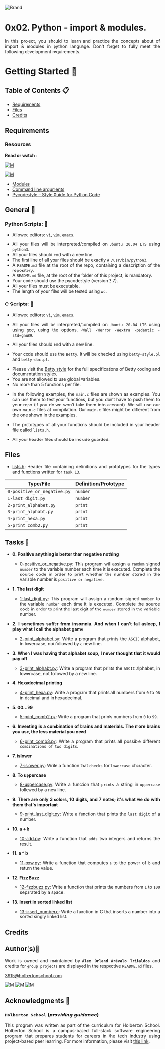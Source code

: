 ![Brand](https://assets.website-files.com/6105315644a26f77912a1ada/610540e8b4cd6969794fe673_Holberton_School_logo-04-04.svg)

# 0x02. Python - import & modules.
<div style="text-align: justify">

In this project, you should to learn and practice the concepts about of import & modules in python language.
Don't forget to fully meet the following development requirements.
	
# Getting Started :running:	
<div style="text-align: justify">
	
## Table of Contents :clipboard:

* [Requirements](#requirements)
* [Files](#files)
* [Credits](#credits)

	
## Requirements 

### Resources

**Read or watch** :

[![M](https://upload.wikimedia.org/wikipedia/commons/thumb/2/2f/Google_2015_logo.svg/80px-Google_2015_logo.svg.png)](https://www.google.com/search?q=programing+in+python&hl=es&ei=bUHBYY7XBrCNwbkP15C0qAk&oq=programing+in+py&gs_lcp=Cgdnd3Mtd2l6EAEYADIFCAAQgAQyBggAEBYQHjIGCAAQFhAeMgYIABAWEB4yBggAEBYQHjIGCAAQFhAeMgYIABAWEB4yBggAEBYQHjIGCAAQFhAeMgYIABAWEB46BwgAEEcQsAM6BwgAELADEENKBAhBGABKBAhGGABQhBdYjxxg4C1oAnACeACAAbUBiAGsApIBAzAuMpgBAKABAcgBCsABAQ&sclient=gws-wiz)

[![M](https://upload.wikimedia.org/wikipedia/commons/thumb/e/e1/Logo_of_YouTube_%282015-2017%29.svg/70px-Logo_of_YouTube_%282015-2017%29.svg.png)](https://www.youtube.com/results?search_query=programing+python)

* [Modules](https://docs.python.org/3/tutorial/modules.html)
* [Command line arguments](https://docs.python.org/3/tutorial/stdlib.html#command-line-arguments)
* [Pycodestyle – Style Guide for Python Code](https://pypi.org/project/pycodestyle/)

	
## General :page_with_curl:
<div style="text-align: justify">
	
### Python Scripts: :pushpin:
		
* Allowed editors: `vi`, `vim`, `emacs`. </div>
<div style="text-align: justify">

* All your files will be interpreted/compiled on `Ubuntu 20.04 LTS` using `python3`.
* All your files should end with a new line.
* The first line of all your files should be exactly `#!/usr/bin/python3`.
* A `README.md` file at the root of the repo, containing a description of the repository.
* A `README.md` file, at the root of the folder of this project, is mandatory.
* Your code should use the pycodestyle (version 2.7).
* All your files must be executable.
* The length of your files will be tested using `wc`.
	
### C Scripts: :pushpin:
		
* Allowed editors: `vi`, `vim`, `emacs`. </div>
<div style="text-align: justify">

* All your files will be interpreted/compiled on `Ubuntu 20.04 LTS` using using gcc, using the options.
	`-Wall -Werror -Wextra -pedantic -std=gnu89`. </div>
	* All your files should end with a new line.
	* Your code should use the `Betty`. 
	It will be checked using `betty-style.pl` and `betty-doc.pl`.</div>
	
		* Please visit the [Betty style](https://github.com/holbertonschool/Betty/wiki) for the full specifications of Betty coding and documentation styles.
		* You are not allowed to use global variables.
		* No more than 5 functions per file.
	<div style="text-align: justify">
		
	* In the following examples, the `main.c` files are shown as examples. You can use them to test your functions, but you don’t have to push them to your repo (if you do we won’t take them into account). We will use our own `main.c` files at compilation. Our `main.c` files might be different from the one shown in the examples.
		
	* The prototypes of all your functions should be included in your header file called `lists.h`.
	* All your header files should be include guarded.

	
## Files

* [lists.h](./lists.h): Header file containing definitions and prototypes for the types
and functions written for `task 13`.


| Type/File                  | Definition/Prototype                                                             |
| -------------------------- | -------------------------------------------------------------------------------- |
| `0-positive_or_negative.py`| `number`                                          				|
| `1-last_digit.py`          | `number`                                        					|
| `2-print_alphabet.py`      | `print`                                          				|
| `3-print_alphabt.py`       | `print`                                        					|		
| `4-print_hexa.py`          | `print`                                          				|
| `5-print_comb2.py`         | `print`


## Tasks :page_with_curl:

* **0. Positive anything is better than negative nothing**
  * [0-positive_or_negative.py](./0-positive_or_negative.py): This program will assign a `random` signed `number` to the variable number each time it is executed.
		Complete the source code in order to print whether the number stored in the variable number is `positive or negative`.
* **1. The last digit**
  * [1-last_digit.py](./1-last_digit.py): This program will assign a random signed `number` to the variable `number` each time it is executed. 
		Complete the source code in order to print the last digit of the `number` stored in the variable number.
		
* **2. I sometimes suffer from insomnia. And when I can't fall asleep, I play what I call the alphabet game**
  * [2-print_alphabet.py](./2-print_alphabet.py): Write a program that prints the `ASCII` alphabet, in lowercase, not followed by a new line.

* **3. When I was having that alphabet soup, I never thought that it would pay off**
  * [3-print_alphabt.py](./3-print_alphabt.py): Write a program that prints the `ASCII` alphabet, in lowercase, not followed by a new line.

* **4. Hexadecimal printing**
  * [4-print_hexa.py](./4-print_hexa.py): Write a program that prints all numbers from `0` to `98` in decimal and in hexadecimal.
		
* **5. 00...99**
  * [5-print_comb2.py](./5-print_comb2.py): Write a program that prints numbers from `0` to `99`.

* **6. Inventing is a combination of brains and materials. The more brains you use, the less material you need**
  * [6-print_comb3.py](./6-print_comb3.py): Write a program that prints all possible different `combinations of two digits`.
		
* **7. islower**
  * [7-islower.py](./7-islower.py): Write a function that `checks` for `lowercase` character.

* **8. To uppercase**
  * [8-uppercase.py](./8-uppercase.py): Write a function that `prints` a string in `uppercase` followed by a new line.
		
* **9. There are only 3 colors, 10 digits, and 7 notes; it's what we do with them that's important**
  * [9-print_last_digit.py](./9-print_last_digit.py): Write a function that prints the `last digit` of a number.

* **10. a + b**
  * [10-add.py](./10-add.py): Write a function that `adds` two integers and returns the result.
		
* **11. a ^ b**
  * [11-pow.py](./11-pow.py): Write a function that computes `a` to the power of `b` and return the value.

* **12. Fizz Buzz**
  * [12-fizzbuzz.py](./12-fizzbuzz.py): Write a function that prints the numbers from `1` to `100` separated by a space.
		
* **13. Insert in sorted linked list**
  * [13-insert_number.c](./13-insert_number.c): Write a function in C that inserts a number into a sorted singly linked list.
	
## Credits

## Author(s):blue_book:

Work is owned and maintained by 
	**`Alex Orland Arévalo Tribaldos`**  and credits for `group projects` are displayed in the respective `README.md` files.

<3915@holbertonschool.com>
	
[![M](https://upload.wikimedia.org/wikipedia/commons/thumb/9/91/Octicons-mark-github.svg/25px-Octicons-mark-github.svg.png)](https://github.com/Alexoat76)
[![M](https://upload.wikimedia.org/wikipedia/fr/thumb/c/c8/Twitter_Bird.svg/25px-Twitter_Bird.svg.png)](https://twitter.com/aoarevalot)
[![M](https://upload.wikimedia.org/wikipedia/commons/thumb/c/ca/LinkedIn_logo_initials.png/25px-LinkedIn_logo_initials.png)](https://www.linkedin.com/in/Alexoat76/)


## Acknowledgments :mega: 

### **`Holberton School`** (*providing guidance*)
	
This program was written as part of the curriculum for Holberton School.
Holberton School is a campus-based full-stack software engineering program
that prepares students for careers in the tech industry using project-based
peer learning. For more information,  please visit [this link](https://www.holbertonschool.com/).
